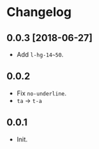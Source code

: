 # Changelog

## 0.0.3 [2018-06-27]

- Add `l-hg-14~50`.

## 0.0.2

- Fix `no-underline`.
- `ta` -> `t-a`


## 0.0.1

- Init.
